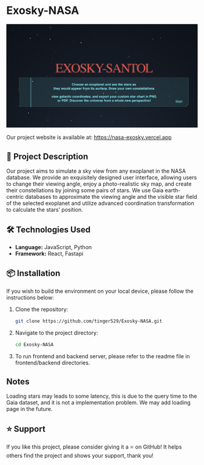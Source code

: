 # Exosky-NASA

![Project Banner](Logo.png) <!-- Optional -->

Our project website is available at: https://nasa-exosky.vercel.app

## 🚀 Project Description

Our project aims to simulate a sky view from any exoplanet in the NASA database. We provide an exquisitely designed user interface, allowing users to change their viewing angle, enjoy a photo-realistic sky map, and create their constellations by joining some pairs of stars. We use Gaia earth-centric databases to approximate the viewing angle and the visible star field of the selected exoplanet and utilize advanced coordination transformation to calculate the stars’ position.

## 🛠️ Technologies Used

- **Language:** JavaScript, Python
- **Framework:** React, Fastapi

## 📦 Installation

If you wish to build the environment on your local device, please follow the instructions below:

1. Clone the repository:
   ```bash
   git clone https://github.com/tinger529/Exosky-NASA.git
   ```
2. Navigate to the project directory:
   ```bash
   cd Exosky-NASA
   ```
3. To run frontend and backend server, please refer to the readme file in frontend/backend directories.

## Notes
Loading stars may leads to some latency, this is due to the query time to the Gaia dataset, and it is not a implementation problem. We may add loading page in the future.

## ⭐ Support
If you like this project, please consider giving it a ⭐ on GitHub! It helps others find the project and shows your support, thank you!